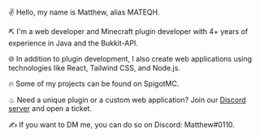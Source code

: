 ✌ Hello, my name is Matthew, alias MATEQH.

⛏ I'm a web developer and Minecraft plugin developer with 4+ years of experience in Java and the Bukkit-API.

🌐 In addition to plugin development, I also create web applications using technologies like React, Tailwind CSS, and Node.js.

🔥 Some of my projects can be found on SpigotMC.

♨ Need a unique plugin or a custom web application? Join our [Discord server](https://discord.com/invite/CAnmEWuFf4) and open a ticket.

✍ If you want to DM me, you can do so on Discord: Matthew#0110.
